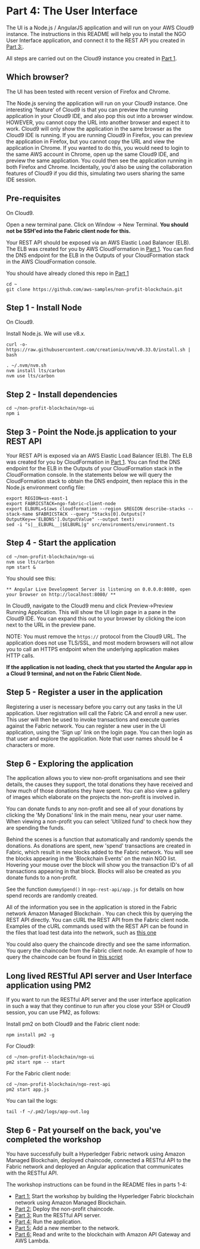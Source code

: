 # Part 4: The User Interface

The UI is a Node.js / AngularJS application and will run on your AWS Cloud9 instance.
The instructions in this README will help you to install the NGO User Interface application,
and connect it to the REST API you created in [Part 3:](../ngo-rest-api/README.md).

All steps are carried out on the Cloud9 instance you created in [Part 1](../ngo-fabric/README.md).

## Which browser?

The UI has been tested with recent version of Firefox and Chrome. 

The Node.js serving the application will run on your Cloud9 instance. One interesting 'feature'
of Cloud9 is that you can preview the running application in your Cloud9 IDE, and also 
pop this out into a browser window. HOWEVER, you cannot copy the URL into another browser
and expect it to work. Cloud9 will only show the application in the same browser as the
Cloud9 IDE is running. If you are running Cloud9 in Firefox, you can preview the application
in Firefox, but you cannot copy the URL and view the application in Chrome. If you wanted to
do this, you would need to login to the same AWS account in Chrome, open up the same Cloud9 IDE, 
and preview the same application. You could then see the application running in both Firefox
and Chrome. Incidentally, you'd also be using the collaboration features of Cloud9 if you did this,
simulating two users sharing the same IDE session.

## Pre-requisites
On Cloud9.

Open a new terminal pane.  Click on Window -> New Terminal.  **You should not be SSH'ed into the Fabric client node for this.**

Your REST API should be exposed via an AWS Elastic Load Balancer (ELB). The ELB was created for you
by AWS CloudFormation in [Part 1](../ngo-fabric/README.md). You can find the DNS endpoint for the ELB in
the Outputs of your CloudFormation stack in the AWS CloudFormation console.

You should have already cloned this repo in [Part 1](../ngo-fabric/README.md)

```
cd ~
git clone https://github.com/aws-samples/non-profit-blockchain.git
```

## Step 1 - Install Node
On Cloud9.

Install Node.js. We will use v8.x.

```
curl -o- https://raw.githubusercontent.com/creationix/nvm/v0.33.0/install.sh | bash
```

```
. ~/.nvm/nvm.sh
nvm install lts/carbon
nvm use lts/carbon
```

## Step 2 - Install dependencies

```
cd ~/non-profit-blockchain/ngo-ui
npm i
```

## Step 3 - Point the Node.js application to your REST API

Your REST API is exposed via an AWS Elastic Load Balancer (ELB). The ELB was created for you
by CloudFormation in [Part 1](../ngo-fabric/README.md). You can find the DNS endpoint for the ELB in
the Outputs of your CloudFormation stack in the CloudFormation console. In the statements below we 
will query the CloudFormation stack to obtain the DNS endpoint, then replace this in the Node.js environment config file:

```
export REGION=us-east-1
export FABRICSTACK=ngo-fabric-client-node
export ELBURL=$(aws cloudformation --region $REGION describe-stacks --stack-name $FABRICSTACK --query "Stacks[0].Outputs[?OutputKey=='ELBDNS'].OutputValue" --output text)
sed -i "s|__ELBURL__|$ELBURL|g" src/environments/environment.ts 
```

## Step 4 - Start the application

```
cd ~/non-profit-blockchain/ngo-ui
nvm use lts/carbon
npm start &
```

You should see this:

```
** Angular Live Development Server is listening on 0.0.0.0:8080, open your browser on http://localhost:8080/ **
```

In Cloud9, navigate to the Cloud9 menu and click Preview->Preview Running Application. This will show
the UI login page in a pane in the Cloud9 IDE. You can expand this out to your browser by clicking the 
icon next to the URL in the preview pane.

NOTE: You must remove the `https://` protocol from the Cloud9 URL. The application does not use TLS/SSL,
and most modern browsers will not allow you to call an HTTPS endpoint when the underlying application
makes HTTP calls.

**If the application is not loading, check that you started the Angular app in a Cloud 9 terminal, and not on the Fabric Client Node.**

## Step 5 - Register a user in the application
Registering a user is necessary before you carry out any tasks in the UI application. User registration
will call the Fabric CA and enroll a new user. This user will then be used to invoke transactions and
execute queries against the Fabric network. You can register a new user in the UI application, using the 
'Sign up' link on the login page. You can then login as that user and explore the application. Note that
user names should be 4 characters or more.

## Step 6 - Exploring the application

The application allows you to view non-profit organisations and see their details, the causes they support,
the total donations they have received and how much of those donations they have spent. You can also view
a gallery of images which elaborate on the projects the non-profit is involved in.

You can donate funds to any non-profit and see all of your donations by clicking the 'My Donations' link
in the main menu, near your user name. When viewing a non-profit you can select 'Utilized fund' to check
how they are spending the funds.

Behind the scenes is a function that automatically and randomly spends the donations. As donations are spent,
new 'spend' transactions are created in Fabric, which result in new blocks added to the Fabric network. You
will see the blocks appearing in the 'Blockchain Events' on the main NGO list. Hovering your mouse over the
block will show you the transaction ID's of all transactions appearing in that block. Blocks will also be created
as you donate funds to a non-profit.

See the function `dummySpend()` in `ngo-rest-api/app.js` for details on how spend records are randomly created.

All of the information you see in the application is stored in the Fabric network Amazon Managed Blockchain . 
You can check this by querying the REST API directly. You can cURL the REST API from the Fabric client 
node. Examples of the cURL commands used with the REST API can be found in the files that load test data 
into the network, such as [this one](../ngo-rest-api/ngo-load-workshop.sh)

You could also query the chaincode directly and see the same information. You query the chaincode from 
the Fabric client node. An example of how to query the chaincode can be found in [this script](../ngo-chaincode/test-chaincode-aws.sh)

## Long lived RESTful API server and User Interface application using PM2
If you want to run the RESTful API server and the user interface application in such a way that they continue
to run after you close your SSH or Cloud9 session, you can use PM2, as follows:

Install pm2 on both Cloud9 and the Fabric client node:

```
npm install pm2 -g
```

For Cloud9:

```
cd ~/non-profit-blockchain/ngo-ui
pm2 start npm -- start
```

For the Fabric client node:

```
cd ~/non-profit-blockchain/ngo-rest-api
pm2 start app.js
```

You can tail the logs:

```
tail -f ~/.pm2/logs/app-out.log     
```

## Step 6 - Pat yourself on the back, you've completed the workshop
You have successfully built a Hyperledger Fabric network using Amazon Managed Blockchain, deployed
chaincode, connected a RESTful API to the Fabric network and deployed an Angular application that
communicates with the RESTful API.

The workshop instructions can be found in the README files in parts 1-4:

* [Part 1:](../ngo-fabric/README.md) Start the workshop by building the Hyperledger Fabric blockchain network using Amazon Managed Blockchain.
* [Part 2:](../ngo-chaincode/README.md) Deploy the non-profit chaincode. 
* [Part 3:](../ngo-rest-api/README.md) Run the RESTful API server. 
* [Part 4:](../ngo-ui/README.md) Run the application. 
* [Part 5:](../new-member/README.md) Add a new member to the network. 
* [Part 6:](../ngo-lambda/README.md) Read and write to the blockchain with Amazon API Gateway and AWS Lambda.
